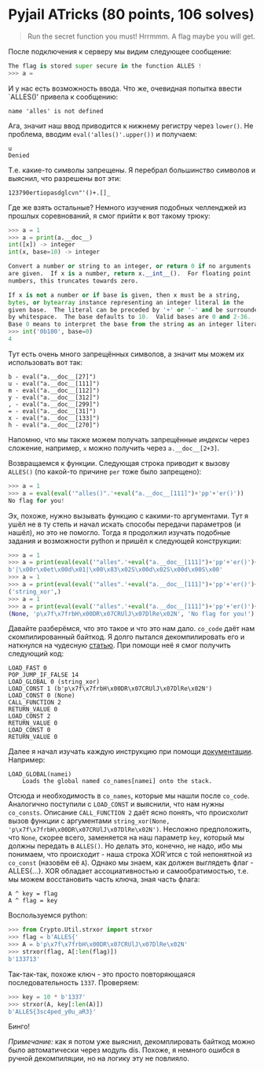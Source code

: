 # Pyjail ATricks (80 points, 106 solves)

> Run the secret function you must! Hrrmmm. A flag maybe you will get.

После подключения к серверу мы видим следующее сообщение:

```python
The flag is stored super secure in the function ALLES !
>>> a =
```

И у нас есть возможность ввода. Что же, очевидная попытка ввести `ALLES()' привела к сообщению:

```
name 'alles' is not defined
```

Ага, значит наш ввод приводится к нижнему регистру через `lower()`. Не проблема, вводим `eval('alles()'.upper())` и
получаем:

```
u
Denied
```

Т.е. какие-то символы запрещены. Я перебрал большинство символов и выяснил, что разрешены вот эти:

```
123790ertiopasdglcvn"'()+.[]_
```

Где же взять остальные? Немного изучения подобных челленджей из прошлых соревнований, я смог прийти к вот такому трюку:

```python
>>> a = 1
>>> a = print(a.__doc__)
int([x]) -> integer
int(x, base=10) -> integer

Convert a number or string to an integer, or return 0 if no arguments
are given.  If x is a number, return x.__int__().  For floating point
numbers, this truncates towards zero.

If x is not a number or if base is given, then x must be a string,
bytes, or bytearray instance representing an integer literal in the
given base.  The literal can be preceded by '+' or '-' and be surrounded
by whitespace.  The base defaults to 10.  Valid bases are 0 and 2-36.
Base 0 means to interpret the base from the string as an integer literal.
>>> int('0b100', base=0)
4
```

Тут есть очень много запрещённых символов, а значит мы можем их использовать вот так:

```
b - eval("a.__doc__[27]")
u - eval("a.__doc__[111]")
m - eval("a.__doc__[112]")
y - eval("a.__doc__[312]")
, - eval("a.__doc__[299]")
= - eval("a.__doc__[31]")
x - eval("a.__doc__[133]")
h - eval("a.__doc__[270]")
```

Напомню, что мы также можем получать запрещённые *индексы* через сложение, например, `x` можно получить
через `a.__doc__[2+3]`.

Возвращаемся к функции. Следующая строка приводит к вызову `ALLES()` (по какой-то причине `per` тоже было запрещено):

```python
>>> a = 1
>>> a = eval(eval('"alles()".'+eval("a.__doc__[111]")+'pp'+'er()'))
No flag for you!
```

Эх, похоже, нужно вызывать функцию с какими-то аргументами. Тут я ушёл не в ту степь и начал искать способы передачи
параметров (и нашёл), но это не помогло. Тогда я продолжил изучать подобные задания и возможности python и пришёл к
следующей конструкции:

```python
>>> a = 1
>>> a = print(eval(eval('"alles".'+eval("a.__doc__[111]")+'pp'+'er()')+'.__code__.co_code'))
b'|\x00r\x0et\x00d\x01|\x00\x83\x02S\x00d\x02S\x00d\x00S\x00'
>>> a = 1
>>> a = print(eval(eval('"alles".'+eval("a.__doc__[111]")+'pp'+'er()')+'.__code__.co_na'+eval("a.__doc__[112]")+'es'))
('string_xor',)
>>> a = 1
>>> a = print(eval(eval('"alles".'+eval("a.__doc__[111]")+'pp'+'er()')+'.__code__.co_consts'))
(None, 'p\x7f\x7frbH\x00DR\x07CRUlJ\x07DlRe\x02N', 'No flag for you!')
```

Давайте разберёмся, что это такое и что это нам дало. `co_code` даёт нам скомпилированный байткод. Я долго пытался
декомпилировать его и наткнулся на чудесную [статью](https://towardsdatascience.com/understanding-python-bytecode-e7edaae8734d).
При помощи неё я смог получить следующий код:

```
LOAD_FAST 0
POP_JUMP_IF_FALSE 14
LOAD_GLOBAL 0 (string_xor)
LOAD_CONST 1 (b'p\x7f\x7frbH\x00DR\x07CRUlJ\x07DlRe\x02N')
LOAD_CONST 0 (None)
CALL_FUNCTION 2
RETURN_VALUE 0
LOAD_CONST 2
RETURN_VALUE 0
LOAD_CONST 0
RETURN_VALUE 0
```

Далее я начал изучать каждую инструкцию при помощи [документации](https://docs.python.org/3/library/dis.html). Например:

```
LOAD_GLOBAL(namei)
    Loads the global named co_names[namei] onto the stack.
```

Отсюда и необходимость в `co_names`, которые мы нашли после `co_code`. Аналогично поступили с `LOAD_CONST` и выяснили,
что нам нужны `co_consts`. Описание `CALL_FUNCTION 2` даёт ясно понять, что происхолит вызов функции с аргументами
`string_xor(None, 'p\x7f\x7frbH\x00DR\x07CRUlJ\x07DlRe\x02N')`. Несложно предположить, что `None`, скорее всего, 
заменяется на наш параметр `key`, который мы должны передать в `ALLES()`. Но делать это, конечно, не надо, ибо мы понимаем,
что происходит - наша строка XOR'ится с той непонятной из `co_const` (назовём её `А`). Однако мы знаем, как должен выглядеть флаг - 
ALLES{...}. XOR обладает ассоциативностью и самообратимостью, т.е. мы можем восстановить часть ключа, зная часть флага:

```
A ^ key = flag
A ^ flag = key
```

Воспользуемся python:

```python
>>> from Crypto.Util.strxor import strxor
>>> flag = b'ALLES{'
>>> A = b'p\x7f\x7frbH\x00DR\x07CRUlJ\x07DlRe\x02N'
>>> strxor(flag, A[:len(flag)])
b'133713'
```

Так-так-так, похоже ключ - это просто повторяющаяся последовательность `1337`. Проверяем:

```python
>>> key = 10 * b'1337'
>>> strxor(A, key[:len(A)])
b'ALLES{3sc4ped_y0u_aR3}'
```

Бинго!

*Примечание:* как я потом уже выяснил, декомплировать байткод можно было автоматически через модуль dis.
Похоже, я немного ошибся в ручной декомпиляции, но на логику эту не повлияло.